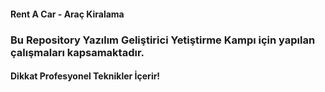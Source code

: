 <h4>Rent A Car - Araç Kiralama</h4>
<h3>Bu Repository Yazılım Geliştirici Yetiştirme Kampı için yapılan çalışmaları kapsamaktadır.</h3>
<h4>Dikkat Profesyonel Teknikler İçerir!</h4> 
